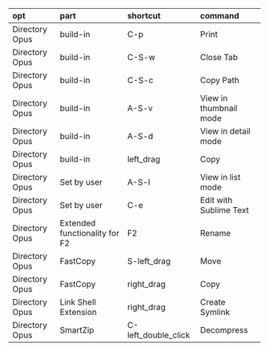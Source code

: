 |opt|part|shortcut|command|
|:-|:-|:-|:-|
|Directory Opus|build-in|C-p|Print|
|Directory Opus|build-in|C-S-w|Close Tab|
|Directory Opus|build-in|C-S-c|Copy Path|
|Directory Opus|build-in|A-S-v|View in thumbnail mode|
|Directory Opus|build-in|A-S-d|View in detail mode|
|Directory Opus|build-in|left_drag|Copy|
|Directory Opus|Set by user|A-S-l|View in list mode|
|Directory Opus|Set by user|C-e|Edit with Sublime Text|
|Directory Opus|Extended functionality for F2|F2|Rename|
|Directory Opus|FastCopy|S-left_drag|Move|
|Directory Opus|FastCopy|right_drag|Copy|
|Directory Opus|Link Shell Extension|right_drag|Create Symlink|
|Directory Opus|SmartZip|C-left_double_click|Decompress|